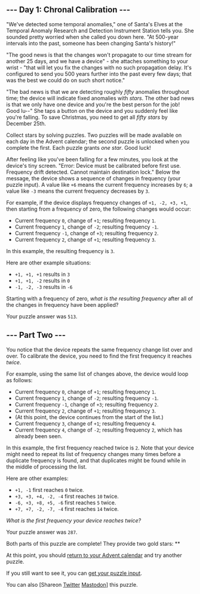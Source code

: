 
--- Day 1: Chronal Calibration ---
----------------------------------

"We've detected some temporal anomalies," one of Santa's Elves at the Temporal Anomaly Research and Detection Instrument Station tells you. She sounded pretty worried when she called you down here. "At 500-year intervals into the past, someone has been changing Santa's history!"


"The good news is that the changes won't propagate to our time stream for another 25 days, and we have a device" - she attaches something to your wrist - "that will let you fix the changes with no such propagation delay. It's configured to send you 500 years further into the past every few days; that was the best we could do on such short notice."


"The bad news is that we are detecting roughly *fifty* anomalies throughout time; the device will indicate fixed anomalies with *stars*. The other bad news is that we only have one device and you're the best person for the job! Good lu--" She taps a button on the device and you suddenly feel like you're falling. To save Christmas, you need to get all *fifty stars* by December 25th.


Collect stars by solving puzzles. Two puzzles will be made available on each day in the Advent calendar; the second puzzle is unlocked when you complete the first. Each puzzle grants *one star*. Good luck!


After feeling like you've been falling for a few minutes, you look at the device's tiny screen. "Error: Device must be calibrated before first use. Frequency drift detected. Cannot maintain destination lock." Below the message, the device shows a sequence of changes in frequency (your puzzle input). A value like `+6` means the current frequency increases by `6`; a value like `-3` means the current frequency decreases by `3`.


For example, if the device displays frequency changes of `+1, -2, +3, +1`, then starting from a frequency of zero, the following changes would occur:


* Current frequency `0`, change of `+1`; resulting frequency `1`.
* Current frequency `1`, change of `-2`; resulting frequency `-1`.
* Current frequency `-1`, change of `+3`; resulting frequency `2`.
* Current frequency `2`, change of `+1`; resulting frequency `3`.


In this example, the resulting frequency is `3`.


Here are other example situations:


* `+1, +1, +1` results in `3`
* `+1, +1, -2` results in `0`
* `-1, -2, -3` results in `-6`


Starting with a frequency of zero, *what is the resulting frequency* after all of the changes in frequency have been applied?



Your puzzle answer was `513`.

--- Part Two ---
----------------

You notice that the device repeats the same frequency change list over and over. To calibrate the device, you need to find the first frequency it reaches *twice*.


For example, using the same list of changes above, the device would loop as follows:


* Current frequency `0`, change of `+1`; resulting frequency `1`.
* Current frequency `1`, change of `-2`; resulting frequency `-1`.
* Current frequency `-1`, change of `+3`; resulting frequency `2`.
* Current frequency `2`, change of `+1`; resulting frequency `3`.
* (At this point, the device continues from the start of the list.)
* Current frequency `3`, change of `+1`; resulting frequency `4`.
* Current frequency `4`, change of `-2`; resulting frequency `2`, which has already been seen.


In this example, the first frequency reached twice is `2`. Note that your device might need to repeat its list of frequency changes many times before a duplicate frequency is found, and that duplicates might be found while in the middle of processing the list.


Here are other examples:


* `+1, -1` first reaches `0` twice.
* `+3, +3, +4, -2, -4` first reaches `10` twice.
* `-6, +3, +8, +5, -6` first reaches `5` twice.
* `+7, +7, -2, -7, -4` first reaches `14` twice.


*What is the first frequency your device reaches twice?*



Your puzzle answer was `287`.

Both parts of this puzzle are complete! They provide two gold stars: \*\*


At this point, you should [return to your Advent calendar](/2018) and try another puzzle.


If you still want to see it, you can [get your puzzle input](1/input).


You can also [Shareon
 [Twitter](https://twitter.com/intent/tweet?text=I%27ve+completed+%22Chronal+Calibration%22+%2D+Day+1+%2D+Advent+of+Code+2018&url=https%3A%2F%2Fadventofcode%2Ecom%2F2018%2Fday%2F1&related=ericwastl&hashtags=AdventOfCode)
[Mastodon](javascript:void(0);)] this puzzle.


